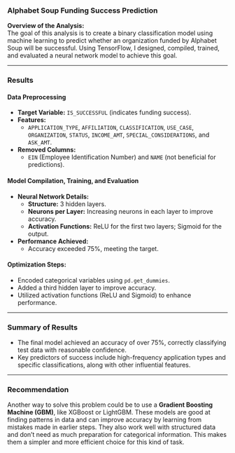 ### **Alphabet Soup Funding Success Prediction**

**Overview of the Analysis:**  
The goal of this analysis is to create a binary classification model using machine learning to predict whether an organization funded by Alphabet Soup will be successful. Using TensorFlow, I designed, compiled, trained, and evaluated a neural network model to achieve this goal.

---

### **Results**

#### **Data Preprocessing**
- **Target Variable:** `IS_SUCCESSFUL` (indicates funding success).  
- **Features:**  
  - `APPLICATION_TYPE`, `AFFILIATION`, `CLASSIFICATION`, `USE_CASE`, `ORGANIZATION`, `STATUS`, `INCOME_AMT`, `SPECIAL_CONSIDERATIONS`, and `ASK_AMT`.  
- **Removed Columns:**  
  - `EIN` (Employee Identification Number) and `NAME` (not beneficial for predictions).  

#### **Model Compilation, Training, and Evaluation**
- **Neural Network Details:**  
  - **Structure:** 3 hidden layers.  
  - **Neurons per Layer:** Increasing neurons in each layer to improve accuracy.  
  - **Activation Functions:** ReLU for the first two layers; Sigmoid for the output.  
- **Performance Achieved:**  
  - Accuracy exceeded 75%, meeting the target.  

#### **Optimization Steps:**
- Encoded categorical variables using `pd.get_dummies`.  
- Added a third hidden layer to improve accuracy.  
- Utilized activation functions (ReLU and Sigmoid) to enhance performance.  

---

### **Summary of Results**
- The final model achieved an accuracy of over 75%, correctly classifying test data with reasonable confidence.  
- Key predictors of success include high-frequency application types and specific classifications, along with other influential features.

---

### **Recommendation**
Another way to solve this problem could be to use a **Gradient Boosting Machine (GBM)**, like XGBoost or LightGBM. These models are good at finding patterns in data and can improve accuracy by learning from mistakes made in earlier steps. They also work well with structured data and don’t need as much preparation for categorical information. This makes them a simpler and more efficient choice for this kind of task.
